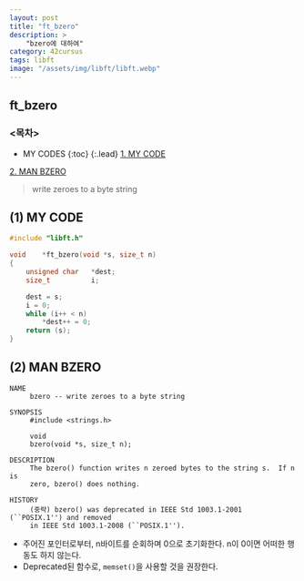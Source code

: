 ```yaml
---
layout: post
title: "ft_bzero"
description: >
    "bzero에 대하여"
category: 42cursus
tags: libft
image: "/assets/img/libft/libft.webp"
---
```

## ft_bzero

### <목차>
* MY CODES
{:toc}
{:.lead}
[1. MY CODE](#1-my-code)

[2. MAN BZERO](#2-man-bzero)

> write zeroes to a byte string

## (1) MY CODE

~~~c
#include "libft.h"

void	*ft_bzero(void *s, size_t n)
{
	unsigned char	*dest;
	size_t			i;

	dest = s;
	i = 0;
	while (i++ < n)
		*dest++ = 0;
	return (s);
}
~~~

## (2) MAN BZERO
~~~plain
NAME
     bzero -- write zeroes to a byte string

SYNOPSIS
     #include <strings.h>

     void
     bzero(void *s, size_t n);

DESCRIPTION
     The bzero() function writes n zeroed bytes to the string s.  If n is
     zero, bzero() does nothing.

HISTORY
     (중략) bzero() was deprecated in IEEE Std 1003.1-2001 (``POSIX.1'') and removed
     in IEEE Std 1003.1-2008 (``POSIX.1'').
~~~

- 주어진 포인터로부터, n바이트를 순회하며 0으로 초기화한다. n이 0이면 어떠한 행동도 하지 않는다.
- Deprecated된 함수로, `memset()`을 사용할 것을 권장한다.